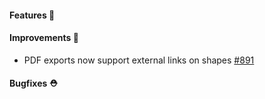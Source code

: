#### Features 🚀

#### Improvements 🧹

- PDF exports now support external links on shapes [#891](https://github.com/terrastruct/d2/issues/891)

#### Bugfixes ⛑️
